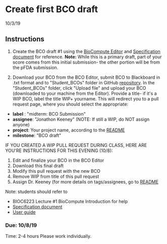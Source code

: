 Create first BCO draft
===================================
10/3/19

## Instructions
1. Create the  BCO draft #1 using the [BioCompute Editor](biocomputeobject.org/bco_editor_tst/) and [Specification document](https://github.com/biocompute-objects/BCO_Specification) for reference. **Note:** While this is a primary draft, part of your score comes from this initial submission- the other portion will be from the pFDA submission.

2. Download your BCO from the BCO Editor, submit  BCO to Blackboard in .txt format and to "Student_BCOs" folder in GitHub [repository](https://github.com/biocompute-objects/GW-SMHS-BIOC6223). In the "Student_BCOs" folder, click "Upload file" and upload your  BCO (downloaded to your machine from the Editor). Provide a title- if it's a WIP BCO, label the title WIP+ yourname. This will redirect you to a pull request page, where you should select the appropriate:
  * **label** : "midterm: BCO Submission"
  * **assignee**: "Jonathon Keeney" (NOTE: If still a WIP, do NOT assign anyone)
  * **project**: Your project name, according to the [README](https://github.com/biocompute-objects/GW-SMHS-BIOC6223/blob/master/README.md)
  * **milestone**: "BCO draft"


IF YOU CREATED A WIP PULL REQUEST DURING CLASS, HERE ARE YOU'RE INSTRUCTIONS FOR THIS EVENING (10/8): 
1. Edit and finalize your BCO in the BCO Editor
2. Download this final draft 
3. Modify this pull request  with the new BCO
4. Remove WIP from title of this pull request
5. Assign Dr. Keeney (for more details on tags/assignees, go to [README](https://github.com/biocompute-objects/GW-SMHS-BIOC6223/blob/master/README.md)


Note: students should refer to 
- BIOC6223 Lecture #1 BioCompute Introduction for help
- [Specification document](https://github.com/biocompute-objects/BCO_Specification)
- [User guide](https://github.com/biocompute-objects/BCO_Specification/blob/master/user_guide.md)
 
### Due: 10/8/19 
Time: 2-4 hours
Please work individually.


